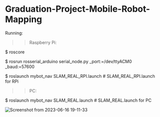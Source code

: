 # Graduation-Project-Mobile-Robot-Mapping
Running:

>> Raspberry Pi: 

$ roscore

$ rosrun rosserial_arduino serial_node.py _port:=/dev/ttyACM0 _baud:=57600

$ roslaunch mybot_nav SLAM_REAL_RPI.launch # SLAM_REAL_RPI.launch for RPi


>> PC:

$ roslaunch mybot_nav SLAM_REAL.launch # SLAM_REAL.launch for PC



![Screenshot from 2023-06-16 19-11-33](https://github.com/AhmedIsmail007/Graduation-Project-Mobile-Robot-Mapping/assets/108105551/657f1b56-689c-44e2-9564-3dcc086e64d9)
